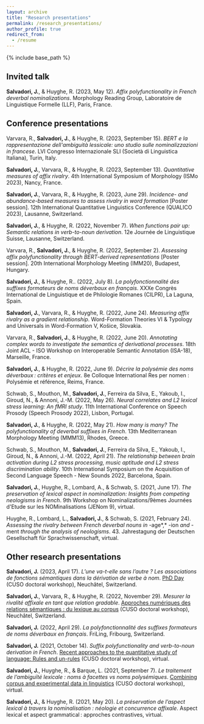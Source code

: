 ```yaml
---
layout: archive
title: "Research presentations"
permalink: /research_presentations/
author_profile: true
redirect_from:
  - /resume
---
```


{% include base_path %}

Invited talk
-----

**Salvadori, J.**, & Huyghe, R. (2023, May 12). *Affix polyfunctionality in French deverbal nominalizations*. Morphology Reading Group, Laboratoire de Linguistique Formelle (LLF), Paris, France.


Conference presentations
-----

Varvara, R., **Salvadori, J.**, & Huyghe, R. (2023, September 15). *BERT e la rappresentazione dell'ambiguità lessicale: uno studio sulle nominalizzazioni in francese*. LVI Congresso Internazionale SLI (Società di Linguistica Italiana), Turin, Italy.

**Salvadori, J.**, Varvara, R., & Huyghe, R. (2023, September 13). *Quantitative measures of affix rivalry*. 4th International Symposium of Morphology (ISMo 2023), Nancy, France.

**Salvadori, J.**, Varvara, R., & Huyghe, R. (2023, June 29). *Incidence- and abundance-based measures to assess rivalry in word formation* [Poster session]. 12th International Quantitative Linguistics Conference (QUALICO 2023), Lausanne, Switzerland.

**Salvadori, J.**, & Huyghe, R. (2022, November 7). *When functions pair up: Semantic relations in verb-to-noun derivation*. 12e Journée de Linguistique Suisse, Lausanne, Switzerland.

Varvara, R., **Salvadori, J.**, & Huyghe, R. (2022, September 2). *Assessing affix polyfunctionality through BERT-derived representations* [Poster session]. 20th International Morphology Meeting (IMM20), Budapest, Hungary.

**Salvadori, J.**, & Huyghe, R.. (2022, July 8). *La polyfonctionnalité des suffixes formateurs de noms déverbaux en français*. XXXe Congrès International de Linguistique et de Philologie Romanes (CILPR), La Laguna, Spain.

**Salvadori, J.**, Varvara, R., & Huyghe, R. (2022, June 24). *Measuring affix rivalry as a gradient relationship*. Word-Formation Theories VI & Typology and Universals in Word-Formation V, Košice, Slovakia.

Varvara, R., **Salvadori, J.**, & Huyghe, R. (2022, June 20). *Annotating complex words to investigate the semantics of derivational processes*. 18th Joint ACL - ISO Workshop on Interoperable Semantic Annotation (ISA-18), Marseille, France.

**Salvadori, J.**, & Huyghe, R. (2022, June 9). *Décrire la polysémie des noms déverbaux : critères et enjeux*. 8e Colloque International Res per nomen : Polysémie et référence, Reims, France.

Schwab, S., Mouthon, M., **Salvadori, J.**, Ferreira da Silva, E., Yakoub, I., Giroud, N., & Annoni, J.-M. (2022, May 26). *Neural correlates and L2 lexical stress learning: An fMRI study*. 11th International Conference on Speech Prosody (Speech Prosody 2022), Lisbon, Portugal.

**Salvadori, J.**, & Huyghe, R. (2022, May 21). *How many is many? The polyfunctionality of deverbal suffixes in French*. 13th Mediterranean Morphology Meeting (MMM13), Rhodes, Greece.

Schwab, S., Mouthon, M., **Salvadori, J.**, Ferreira da Silva, E., Yakoub, I., Giroud, N., & Annoni, J.-M. (2022, April 21). *The relationship between brain activation during L2 stress processing, music aptitude and L2 stress discrimination ability*. 10th International Symposium on the Acquisition of Second Language Speech - New Sounds 2022, Barcelona, Spain.

**Salvadori, J.**, Huyghe, R., Lombard, A., & Schwab, S. (2021, June 17). *The preservation of lexical aspect in nominalization: Insights from competing neologisms in French*. 9th Workshop on Nominalizations/9èmes Journées d'Etude sur les NOMinalisations (JENom 9), virtual.

Huyghe, R., Lombard, L., **Salvadori, J.**, & Schwab, S. (2021, February 24). *Assessing the rivalry between French deverbal nouns in* -age*,* -ion *and* -ment *through the analysis of neologisms*. 43. Jahrestagung der Deutschen Gesellschaft für Sprachwissenschaft, virtual.


Other research presentations
-----
  
**Salvadori, J.** (2023, April 17). *L’une va-t-elle sans l’autre ? Les associations de fonctions sémantiques dans la dérivation de verbe à nom*. [PhD Day](https://langage.cuso.ch/?id=887&tx_displaycontroller[showUid]=6766) (CUSO doctoral workshop), Neuchâtel, Switzerland.

**Salvadori, J.**, Varvara, R., & Huyghe, R. (2022, November 29). *Mesurer la rivalité affixale en tant que relation gradable*. [Approches numériques des relations sémantiques : du lexique au corpus](https://langage.cuso.ch/?id=887&tx_displaycontroller[showUid]=6064) (CUSO doctoral workshop), Neuchâtel, Switzerland.

**Salvadori, J.** (2022, April 29). *La polyfonctionnalité des suffixes formateurs de noms déverbaux en français*. FriLing, Fribourg, Switzerland.

**Salvadori, J.** (2021, October 14). *Suffix polyfunctionality and verb-to-noun derivation in French*. [Recent approaches to the quantitative study of language: Rules and un-rules](https://english.cuso.ch/?id=897&tx_displaycontroller[showUid]=5593) (CUSO doctoral workshop), virtual. 

**Salvadori, J.**, Huyghe, R., & Barque, L. (2021, September 7). *Le traitement de l’ambiguïté lexicale : noms à facettes vs noms polysémiques*. [Combining corpus and experimental data in linguistics](https://langage.cuso.ch/?id=887&tx_displaycontroller[showUid]=5573) (CUSO doctoral workshop), virtual. 

**Salvadori, J.**, & Huyghe, R. (2021, May 20). *La préservation de l’aspect lexical à travers la nominalisation : néologie et concurrence affixale*. Aspect lexical et aspect grammatical : approches contrastives, virtual.
